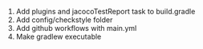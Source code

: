1. Add plugins and jacocoTestReport task to build.gradle
2. Add config/checkstyle folder
3. Add github workflows with main.yml
4. Make gradlew executable

